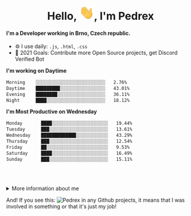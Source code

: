 <h1 align="center">Hello, <img src="https://raw.githubusercontent.com/PedrexDev/PedrexDev/main/Hi.gif" width="40px" />, I'm Pedrex</h1>

#### I'm a Developer working in Brno, Czech republic.
- ⚙️ I use daily: `.js`, `.html`, `.css`
- 🥅 2021 Goals: Contribute more Open Source projects, get Discord Verified Bot

<!--START_SECTION:pedrex-->
**I'm working on Daytime** 

```text
Morning    ░░░░░░░░░░░░░░░░░░░░░░░░░░   2.76% 
Daytime    █████████░░░░░░░░░░░░░░░░░   43.01%
Evening    ████████░░░░░░░░░░░░░░░░░░   36.11% 
Night      ████░░░░░░░░░░░░░░░░░░░░░░   18.12%

```


**I'm Most Productive on Wednesday** 

```text
Monday       ████░░░░░░░░░░░░░░░░░░░░░   19.44% 
Tuesday      ███░░░░░░░░░░░░░░░░░░░░░░   13.61% 
Wednesday    █████████████░░░░░░░░░░░░   43.29% 
Thursday     ███░░░░░░░░░░░░░░░░░░░░░░   12.54% 
Friday       ██░░░░░░░░░░░░░░░░░░░░░░░   9.53% 
Saturday     ████░░░░░░░░░░░░░░░░░░░░░   16.49% 
Sunday       ███░░░░░░░░░░░░░░░░░░░░░░   15.11%
```

<!--END_SECTION:pedrex-->

<br><br>
<details>
  <summary>More information about me</summary>

<!--START_SECTION:info-->
You probably noticed my name. My name is Pedrex. I have been programming since 2017. I started programming websites. And why? I finally wanted to create something I could intervene in and not use Webnode (website builder). Well, then it went smoothly. A year later, I created my first website with just a small CSS file. In 2020, I started learning JavaScript. Now, in 2021, I have a verified bot and I'm having a great time!
<!--END_SECTION:info-->

</details>

And! If you see this: ![Pedrex](https://pedrex.eu/pedrex-work.svg) in any Github projects, it means that I was involved in something or that it's just my job!

